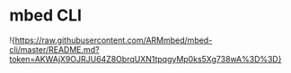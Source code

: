 # mbed CLI

!{https://raw.githubusercontent.com/ARMmbed/mbed-cli/master/README.md?token=AKWAjX9OJRJU64Z8ObrqUXN1tpqgyMp0ks5Xg738wA%3D%3D}
